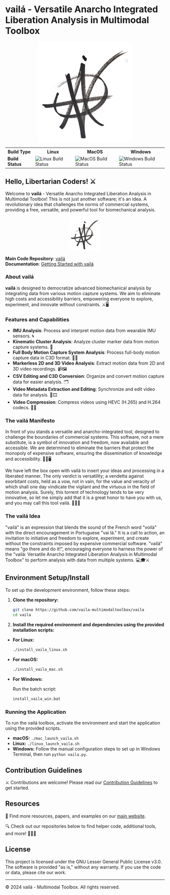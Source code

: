 # vailá - Versatile Anarcho Integrated Liberation Analysis in Multimodal Toolbox

<p align="center">
  <img src="images/vaila.png" alt="vailá Logo" width="300"/>
</p>

<div align="center">
  <table>
    <tr>
      <th>Build Type</th>
      <th>Linux</th>
      <th>MacOS</th>
      <th>Windows</th>
    </tr>
    <tr>
      <td><strong>Build Status</strong></td>
      <td><img src="https://img.shields.io/badge/Build-OK-brightgreen.svg" alt="Linux Build Status"></td>
      <td><img src="https://img.shields.io/badge/Build-OK-brightgreen.svg" alt="MacOS Build Status"></td>
      <td><img src="https://img.shields.io/badge/Build-OK-brightgreen.svg" alt="Windows Build Status"></td>
    </tr>
  </table>
</div>

## Hello, Libertarian Coders! ⚔️

Welcome to **vailá** - Versatile Anarcho Integrated Liberation Analysis in Multimodal Toolbox! This is not just another software; it's an idea. A revolutionary idea that challenges the norms of commercial systems, providing a free, versatile, and powerful tool for biomechanical analysis.

<center>
  <img src="images/vaila.png" alt="vailá Logo" width="100"/>
</center>

**Main Code Repository**: [vailá](https://github.com/vaila-multimodaltoolbox/vaila)  
**Documentation**: [Getting Started with vailá](https://github.com/vaila-multimodaltoolbox/vaila/blob/main/docs/README.md)

### About vailá

**vailá** is designed to democratize advanced biomechanical analysis by integrating data from various motion capture systems. We aim to eliminate high costs and accessibility barriers, empowering everyone to explore, experiment, and innovate without constraints. ⚔️🖥️

### Features and Capabilities

- **IMU Analysis**: Process and interpret motion data from wearable IMU sensors. 🌀
- **Kinematic Cluster Analysis**: Analyze cluster marker data from motion capture systems. 🎯
- **Full Body Motion Capture System Analysis**: Process full-body motion capture data in C3D format. 🕺💃
- **Markerless 2D and 3D Video Analysis**: Extract motion data from 2D and 3D video recordings. 📹🖼️
- **CSV Editing and C3D Conversion**: Organize and convert motion capture data for easier analysis. 🗂️
- **Video Metadata Extraction and Editing**: Synchronize and edit video data for analysis. 📝🎞️
- **Video Compression**: Compress videos using HEVC (H.265) and H.264 codecs. 🔄📼

### The vailá Manifesto

In front of you stands a versatile and anarcho-integrated tool, designed to challenge the boundaries of commercial systems. This software, not a mere substitute, is a symbol of innovation and freedom, now available and accessible. We are determined to eliminate the barriers that protect the monopoly of expensive software, ensuring the dissemination of knowledge and accessibility. 🏴‍☠️🖥️

We have left the box open with vailá to insert your ideas and processing in a liberated manner. The only verdict is versatility; a vendetta against exorbitant costs, held as a vow, not in vain, for the value and veracity of which shall one day vindicate the vigilant and the virtuous in the field of motion analysis. Surely, this torrent of technology tends to be very innovative, so let me simply add that it is a great honor to have you with us, and you may call this tool vailá. 🏴‍☠️💡

### The vailá Idea

"vailá" is an expression that blends the sound of the French word "voilà" with the direct encouragement in Portuguese "vai lá." It is a call to action, an invitation to initiative and freedom to explore, experiment, and create without the constraints imposed by expensive commercial software. "vailá" means "go there and do it!", encouraging everyone to harness the power of the "vailá: Versatile Anarcho Integrated Liberation Analysis in Multimodal Toolbox" to perform analysis with data from multiple systems. 💻🎓⚔️

## Environment Setup/Install

To set up the development environment, follow these steps:

1. **Clone the repository:**

    ```bash
    git clone https://github.com/vaila-multimodaltoolbox/vaila
    cd vaila
    ```

2. **Install the required environment and dependencies using the provided installation scripts:**

- **For Linux:**

    ```bash
    ./install_vaila_linux.sh
    ```

- **For macOS:**

    ```bash
    ./install_vaila_mac.sh
    ```

- **For Windows:**

    Run the batch script:

    ```bat
    install_vaila_win.bat
    ```

### Running the Application

To run the vailá toolbox, activate the environment and start the application using the provided scripts.

- **macOS:** `./mac_launch_vaila.sh`
- **Linux:** `./linux_launch_vaila.sh`
- **Windows:** Follow the manual configuration steps to set up in Windows Terminal, then run `python vaila.py`.

## Contribution Guidelines

⚔️ Contributions are welcome! Please read our [Contribution Guidelines](https://github.com/vaila-multimodaltoolbox/vaila) to get started.

## Resources

📜 Find more resources, papers, and examples on our [main website](https://vaila-multimodaltoolbox.org).

🔍 Check out our repositories below to find helper code, additional tools, and more! 🏴‍☠️🔧

## License

This project is licensed under the GNU Lesser General Public License v3.0. The software is provided "as is," without any warranty. If you use the code or data, please cite our work.

---

© 2024 vailá - Multimodal Toolbox. All rights reserved.
